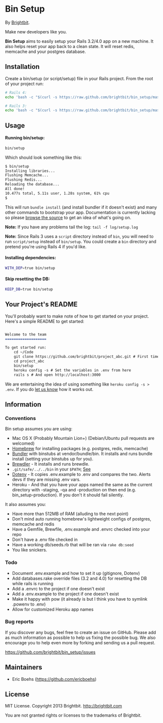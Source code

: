 Bin Setup
=========

By [Brightbit](http://brightbit.com).

Make new developers like you.

**Bin Setup** aims to easily setup your Rails 3.2/4.0 app on a new machine. It also helps reset your app back to a clean state. It will reset redis, memcache and your postgres database.

## Installation

Create a bin/setup (or script/setup) file in your Rails project. From the root of your project run:

```bash
# Rails 4:
echo 'bash -c "$(curl -s https://raw.github.com/brightbit/bin_setup/master/bin/setup)"' > bin/setup

# Rails 3:
echo 'bash -c "$(curl -s https://raw.github.com/brightbit/bin_setup/master/bin/setup)"' > script/setup
```

## Usage

#### Running bin/setup:

```bash
bin/setup
```


Which should look something like this:

```bash
$ bin/setup
Installing libraries...
Flushing Memcache...
Flushing Redis...
Reloading the database...
All done!
10.477s total, 5.11s user, 1.28s system, 61% cpu
$
```

This will run `bundle install` (and install bundler if it doesn't exist) and many other commands to bootstrap your app. Documentation is currently lacking so please [browse the source](https://github.com/brightbit/bin_setup/blob/master/bin/setup) to get an idea of what's going on.

**Note:** If you have any problems tail the log: `tail -f log/setup.log`

**Note:** Since Rails 3 uses a `script` directory instead of `bin`, you will need to run `script/setup` instead of `bin/setup`. You could create a `bin` directory and pretend you're using Rails 4 if you'd like.

#### Installing dependencies:

```bash
WITH_DEP=true bin/setup
```

#### Skip resetting the DB:

```bash
KEEP_DB=true bin/setup
```

## Your Project's README

You'll probably want to make note of how to get started on your project. Here's a simple README to get started:

```markdown

Welcome to the team
===================

To get started run:
    cd ~/Code
    git clone https://github.com/brightbit/project_abc.git # First time you'll need user/pass (then add it to keychain)
    cd project_abc
    bin/setup
    heroku config -s # Set the variables in .env from here
    rails s # And open http://localhost:3000
```

We are entertaining the idea of using something like `heroku config -s > .env`. If you do [let us know](mailto:hello@brightbit.com) how it works out.

## Information
### Conventions

Bin setup assumes you are using:
* Mac OS X (Probably Mountain Lion+) (Debian/Ubuntu pull requests are welcomed)
* [Homebrew](http://mxcl.github.io/homebrew/) for installing packages (e.g. postgres, redis, memcache)
* [Bundler](http://gembundler.com/) with binstubs at vendor/bundle/bin. It installs and runs bundle install (setting your binstubs up for you).
* [Brewdler](https://github.com/andrew/brewdler) - It installs and runs brewdle.
* `.git/safe/../../bin` in your `$PATH`; [See](https://github.com/ericboehs/dotfiles/blob/dd4554382f0344c9a5da9ae77e9f2ac445c25df1/shell/zsh/zshrc#L47-49)
* [Dotenv](https://github.com/bkeepers/dotenv) - It copies .env.example to .env and compares the two. Alerts devs if they are missing .env vars.
* Heroku - And that you have your apps named the same as the current directory with -staging, -qa and -production on then end (e.g. bin_setup-production). If you don't it should fail silently.

It also assumes you:
* Have more than 512MB of RAM (alluding to the next point)
* Don't mind auto running homebrew's lightweight configs of postgres, memcache and redis
* Have a Gemfile, Brewfile, .env.example and .envrc checked into your repo
* Don't have a .env file checked in
* Have a working db/seeds.rb that will be ran via `rake db:seed`
* You like snickers.

### Todo

* Document .env.example and how to set it up (gitignore, Dotenv)
* Add databases.rake override files (3.2 and 4.0) for resetting the DB while rails is running
* Add a .envrc to the project if one doesn't exist
* Add a .env.example to the project if one doesn't exist
* Make it happy with pow (it already is but I think you have to symlink .powenv to .env)
* Allow for customized Heroku app names

### Bug reports

If you discover any bugs, feel free to create an issue on GitHub. Please add as much information as
possible to help us fixing the possible bug. We also encourage you to help even more by forking and
sending us a pull request.

https://github.com/brightbit/bin_setup/issues

## Maintainers

* Eric Boehs (https://github.com/ericboehs)

## License

MIT License. Copyright 2013 Brightbit. http://brightbit.com

You are not granted rights or licenses to the trademarks of Brightbit.
